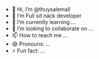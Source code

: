 - 👋 Hi, I’m @thuysalemall
- 👀 I’m Full sờ nack developer
- 🌱 I’m currently learning ...
- 💞️ I’m looking to collaborate on ...
- 📫 How to reach me ...
- 😄 Pronouns: ...
- ⚡ Fun fact: ...

<!---
thuysalemall/thuysalemall is a ✨ special ✨ repository because its `README.md` (this file) appears on your GitHub profile.
You can click the Preview link to take a look at your changes.
--->
